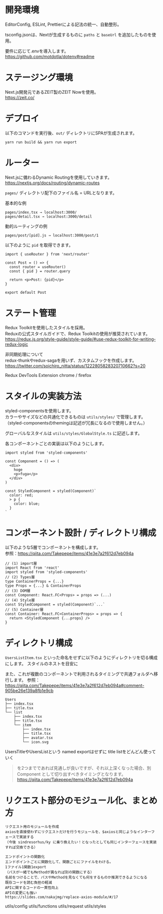 # 開発環境

EditorConfig, ESLint, Prettierによる記法の統一、自動整形。

tsconfig.jsonは、Nextが生成するものに `paths` と `baseUrl` を追加したものを使用。

要件に応じて.envを導入します。  
https://github.com/motdotla/dotenv#readme

# ステージング環境
Next.js開発元であるZEIT製のZEIT Nowを使用。  
https://zeit.co/

# デプロイ
以下のコマンドを実行後、`out/` ディレクトリにSPAが生成されます。
```
yarn run build && yarn run export
```

# ルーター
Next.jsに備わるDynamic Routingを使用していきます。  
https://nextjs.org/docs/routing/dynamic-routes

`pages/` ディレクトリ配下のファイル名 = URLとなります。

基本的な例

```
pages/index.tsx → localhost:3000/
pages/detail.tsx → localhost:3000/detail
```

動的ルーティングの例

```
pages/post/[pid].js → localhost:3000/post/1
```

以下のように `pid` を取得できます。

```
import { useRouter } from 'next/router'

const Post = () => {
  const router = useRouter()
  const { pid } = router.query

  return <p>Post: {pid}</p>
}

export default Post
```


# ステート管理
Redux Toolkitを使用したスタイルを採用。  
Reduxの公式スタイルガイドで、Redux Toolkitの使用が推奨されています。  
https://redux.js.org/style-guide/style-guide/#use-redux-toolkit-for-writing-redux-logic


非同期処理について  
redux-thunkやredux-sagaを用いず、カスタムフックを作成します。  
https://twitter.com/soichiro_nitta/status/1222805828320710662?s=20

Redux DevTools Extension chrome / firefox

# スタイルの実装方法
styled-componentsを使用します。  
カラーやサイズなどの共通化できるものは `utils/styles/` で管理します。  
（styled-componentsのthemingは記述が冗長になるので使用しません。）

グローバルなスタイルは `utils/styles/GlobalStyle.ts` に記述します。

各コンポーネントごとの実装は以下のようにします。

```
import styled from 'styled-components'

const Component = () => (
  <div>
    hoge
    <p>fuga</p>
  </div>
)

const StyledComponent = styled(Component)`
  color: red;
  > p {
    color: blue;
  }
`
```

# コンポーネント設計 / ディレクトリ構成
以下のような5層でコンポーネントを構成します。  
参照：https://qiita.com/Takepepe/items/41e3e7a2f612d7eb094a
```
// (1) import層
import React from 'react'
import styled from 'styled-components'
// (2) Types層
type ContainerProps = {...}
type Props = {...} & ContainerProps
// (3) DOM層
const Component: React.FC<Props> = props => (...)
// (4) Style層
const StyledComponent = styled(Component)`...`
// (5) Container層
const Container: React.FC<ContainerProps> = props => {
  return <StyledComponent {...props} />
}
```

# ディレクトリ構成
`UsersListItem.tsx` といった命名をせずに以下のようにディレクトリを切る構成にします。
スタイルのネストを目安に

また、これが複数のコンポーネントで利用されるタイミングで共通フォルダへ移行します。
参照：https://qiita.com/Takepepe/items/41e3e7a2f612d7eb094a#comment-905be26e139a8fb1e9cb

```
Users
├── index.tsx
├── title.tsx
└── list
    ├── index.tsx
    ├── title.tsx
    └── item
        ├── index.tsx
        ├── title.tsx
        ├── avatar.tsx
        └── icon.svg

```

UsersTitleやUsersListという named exportはせずに title listをどんどん使っていく
> を2つまでであれば見通しが良いですが、それ以上深くなった場合、別Component として切り出すべきタイミングとなります。
https://qiita.com/Takepepe/items/41e3e7a2f612d7eb094a

# リクエスト部分のモジュール化、まとめ方
	リクエスト用のモジュールを作成
	axiosを直接使わずにリクエストだけを行うモジュールを、$axiosと同じようなインターフェースで実装する
	（今後 sindresorhus/ky に乗り換えたい！となったとしても同じインターフェースを実装すれば交換できる）

	エンドポイントの関数化
	エンドポイントごとに関数化して、関数ごとにファイルをわける。
	1ファイル1関数1export
	（パスが一緒でもMethodが異なれば別の関数にする）
	名前をつけることで、パスやMethodを見なくても何をするものか推測できるようになる
	既存コードを読む負担の軽減
	APIに関するコードの一貫性向上
	APIの変更にも強い
	https://slides.com/nakajmg/replace-axios-module/#/17

utils/config utils/functions utils/request utils/styles 
